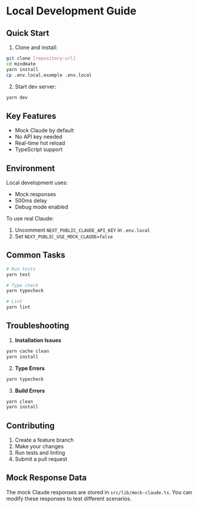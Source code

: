 # Local Development Guide

## Quick Start

1. Clone and install:
```bash
git clone [repository-url]
cd mindmate
yarn install
cp .env.local.example .env.local
```

2. Start dev server:
```bash
yarn dev
```

## Key Features

- Mock Claude by default
- No API key needed
- Real-time hot reload
- TypeScript support

## Environment

Local development uses:
- Mock responses
- 500ms delay
- Debug mode enabled

To use real Claude:
1. Uncomment `NEXT_PUBLIC_CLAUDE_API_KEY` in `.env.local`
2. Set `NEXT_PUBLIC_USE_MOCK_CLAUDE=false`

## Common Tasks

```bash
# Run tests
yarn test

# Type check
yarn typecheck

# Lint
yarn lint
```

## Troubleshooting

1. **Installation Issues**
```bash
yarn cache clean
yarn install
```

2. **Type Errors**
```bash
yarn typecheck
```

3. **Build Errors**
```bash
yarn clean
yarn install
```

## Contributing

1. Create a feature branch
2. Make your changes
3. Run tests and linting
4. Submit a pull request

## Mock Response Data

The mock Claude responses are stored in `src/lib/mock-claude.ts`. You can modify these responses to test different scenarios. 